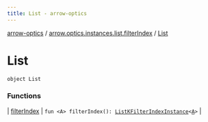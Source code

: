 ```yaml
---
title: List - arrow-optics
---
```


[arrow-optics](../../index.html) / [arrow.optics.instances.list.filterIndex](../index.html) / [List](./index.html)

# List

`object List`

### Functions

| [filterIndex](filter-index.html) | `fun <A> filterIndex(): `[`ListKFilterIndexInstance`](../../arrow.optics.instances/-list-k-filter-index-instance/index.html)`<`[`A`](filter-index.html#A)`>` |

